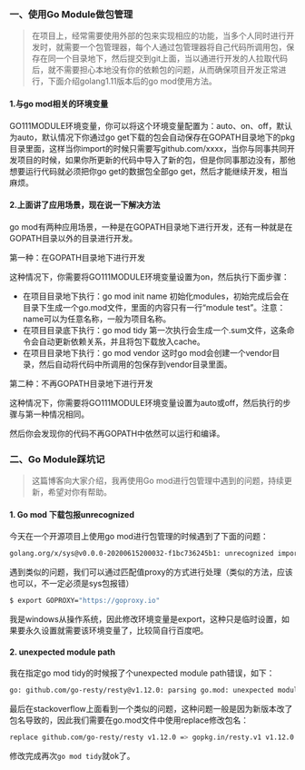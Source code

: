 ### 一、使用Go Module做包管理

> 在项目上，经常需要使用外部的包来实现相应的功能，当多个人同时进行开发时，就需要一个包管理器，每个人通过包管理器将自己代码所调用包，保存在同一个目录地下，然后提交到git上面，当以通进行开发的人拉取代码后，就不需要担心本地没有你的依赖包的问题，从而确保项目开发正常进行，下面介绍golang1.11版本后的go mod使用方法。

#### 1.与go mod相关的环境变量

GO111MODULE环境变量，你可以将这个环境变量配置为：auto、on、off，默认为auto，默认情况下你通过go get下载的包会自动保存在GOPATH目录地下的pkg目录里面，这样当你import的时候只需要写github.com/xxxx，当你与同事共同开发项目的时候，如果你所更新的代码中导入了新的包，但是你同事那边没有，那他想要运行代码就必须把你go get的数据包全部go get，然后才能继续开发，相当麻烦。

#### 2.上面讲了应用场景，现在说一下解决方法

go mod有两种应用场景，一种是在GOPATH目录地下进行开发，还有一种就是在GOPATH目录以外的目录进行开发。

第一种：在GOPATH目录地下进行开发

这种情况下，你需要将GO111MODULE环境变量设置为on，然后执行下面步骤：

- 在项目目录地下执行：go mod init name 初始化modules，初始完成后会在目录下生成一个go.mod文件，里面的内容只有一行“module test”。注意：name可以为任意名称，一般为项目名称。
- 在项目目录底下执行：go mod tidy 第一次执行会生成一个.sum文件，这条命令会自动更新依赖关系，并且将包下载放入cache。
- 在项目目录地下执行：go mod vendor 这时go mod会创建一个vendor目录，然后自动将代码中所调用的包保存到vendor目录里面。

第二种：不再GOPATH目录地下进行开发

这种情况下，你需要将GO111MODULE环境变量设置为auto或off，然后执行的步骤与第一种情况相同。

然后你会发现你的代码不再GOPATH中依然可以运行和编译。

### 二、Go Module踩坑记

> 这篇博客向大家介绍，我再使用Go mod进行包管理中遇到的问题，持续更新，希望对你有帮助。

#### 1.  Go mod 下载包报unrecognized

今天在一个开源项目上使用go mod进行包管理的时候遇到了下面的问题：

```bash
golang.org/x/sys@v0.0.0-20200615200032-f1bc736245b1: unrecognized import path "golang.org/x/sys"
```

遇到类似的问题，我们可以通过匹配值proxy的方式进行处理（类似的方法，应该也可以，不一定必须是sys包报错）

```bash
$ export GOPROXY="https://goproxy.io"
```

我是windows从操作系统，因此修改环境变量是export，这种只是临时设置，如果要永久设置就需要该环境变量了，比较简自行百度吧。

#### 2.  unexpected module path

我在指定go mod tidy的时候报了个unexpected module path错误，如下：

```bash
go: github.com/go-resty/resty@v1.12.0: parsing go.mod: unexpected module path "gopkg.in/resty.v1"
```

最后在stackoverflow上面看到一个类似的问题，这种问题一般是因为新版本改了包名导致的，因此我们需要在go.mod文件中使用replace修改包名：

```bash
replace github.com/go-resty/resty v1.12.0 => gopkg.in/resty.v1 v1.12.0
```

修改完成再次`go mod tidy`就ok了。